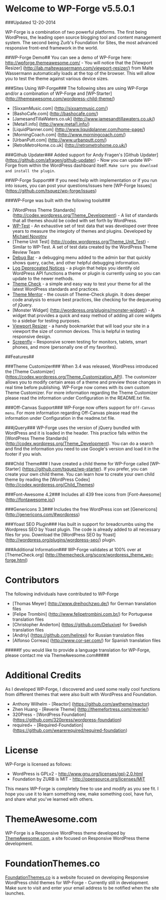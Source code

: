 Welcome to WP-Forge v5.5.0.1
====================

###Updated 12-20-2014

WP-Forge is a combination of two powerful platforms. The first being WordPress, the leading open source blogging tool and content management system. The second being Zurb's Foundation for Sites, the most advanced responsive front-end framework in the world.

##WP-Forge Demo##
You can see a demo of WP-Forge here: http://wpforge.themeawesome.com/ - You will notice that the [Viewport Resizer] (http://lab.maltewassermann.com/viewport-resizer/) from Malte Wassermann automatically loads at the top of the browser. This will allow you to test the theme against various device sizes.

###Sites Using WP-Forge###
The following sites are using WP-Forge and/or a combination of WP-Forge and [WP-Starter] (http://themeawesome.com/wordpress-child-theme/)
* [SixxamMusic.com] (http://sixxammusic.com/)
* [BashoCafe.com] (http://bashocafe.com/)
* [JamesandTillaWaters.co.uk] (http://www.jamesandtillawaters.co.uk/)
* [Metal1.info] (http://www.metal1.info/)
* [LiquidPlanner.com] (http://www.liquidplanner.com/home-page/)
* [MorningCoach.com] (http://www.morningcoach.com/)
* [UrbanPutt.com] (http://www.urbanputt.com/)
* [RetroMetroHome.co.uk] (http://retrometrohome.co.uk/)

###Github Updater###
Added support for Andy Fragen's [Github Updater] (https://github.com/afragen/github-updater) - Now you can update WP-Forge from within the WordPress dashboard itself. `Make sure you download and install the plugin`.

##WP-Forge Support##
If you need help with implementation or if you run into issues, you can post your questions/issues here [WP-Forge Issues] (https://github.com/tsquez/wp-forge/issues)

###WP-Forge was built with the following tools###
* [WordPress Theme Standards] (http://codex.wordpress.org/Theme_Development) - A list of standards that all themes should be coded with set forth by WordPress.
* [WP-Test](http://wptest.io/) - An exhaustive set of test data that was developed over three years to measure the integioty of themes and plugins. Developed by [Michael Novotny](http://manovotny.com/)
* [Theme Unit Test] (http://codex.wordpress.org/Theme_Unit_Test) - Similar to WP-Test. A set of test data created by the WordPress Theme Review Team
* [Debug Bar](http://wordpress.org/plugins/debug-bar/) - a debugging menu added to the admin bar that quickly shows query, cache, and other helpful debugging information.
* [Log Depreceated Notices](http://wordpress.org/plugins/log-deprecated-notices/) - a plugin that helps you identify old WordPress API functions a theme or plugin is currently using so you can update to the newer methods.
* [Theme Check](http://wordpress.org/plugins/theme-check/) - a simple and easy way to test your theme for all the latest WordPress standards and practices.
* [Theme Mentor](http://wordpress.org/plugins/theme-mentor/) - the cousin of Theme-Check plugin. It does deeper code analysis to ensure best practices, like checking for the dequeueing of jQuery.
* [Monster Widget] (http://wordpress.org/plugins/monster-widget/) - A widget that provides a quick and easy method of adding all core widgets to a sidebar for testing purposes.
* [Viewport Resizer](http://lab.maltewassermann.com/viewport-resizer/) - a handy bookmarklet that will load your site in a viewport the size of common devices. This is helpful in testing responsive design.
* [Screenfly](http://quirktools.com/screenfly/) – Responsive screen testing for monitors, tablets, smart phones, and more (personally one of my favorites).

##Features##

###Theme Customizer###
When 3.4 was released, WordPress introduced the [Theme Customizer] (https://codex.wordpress.org/Theme_Customization_API). The customizer allows you to modify certain areas of a theme and preview those changes in real time before publishing. WP-Forge now comes with its own custom Theme Customizer. For more information regarding the Theme Customizer please read the information under Configuration in the README.txt file.

###Off-Canvas Support###
WP-Forge now offers support for `Off-Canvas menu`. For more information regarding Off-Canvas please read the information under Configuration in the readme.txt file.

###jQuery###
WP-Forge uses the version of jQuery bundled with WordPress and it is loaded in the header. This practice falls within the [WordPress Theme Standards] (http://codex.wordpress.org/Theme_Development). You can do a search and find the information you need to use Google's version and load it in the footer if you wish.

###Child Theme###
I have created a child theme for WP-Forge called [WP-Starter] (https://github.com/tsquez/wp-starter). If you prefer, you can create your own child theme. You can learn how to create your own child theme by reading the [WordPress Codex] (http://codex.wordpress.org/Child_Themes)

###Font-Awesome 4.2###
Includes all 439 free icons from [Font-Awesome] (http://fontawesome.io/)

###Genericons 3.3###
Includes the free WordPress icon set [Genericons] (http://genericons.com/#wordpress)

###Yoast SEO Plugin###
Has built in support for breadcrumbs using the Wordpress SEO by Yoast plugin. The code is already added to all necessary files for you. Download the [WordPress SEO by Yoast] (http://wordpress.org/plugins/wordpress-seo/) plugin.

###Additional Information###
WP-Forge validates at 100% over at [ThemeCheck.org] (http://themecheck.org/score/wordpress_theme_wp-forge.html)

Contributors
=============
The following individuals have contributed to WP-Forge
* [Thomas Meyer] (http://www.dreihochzwo.de/) for German translation files
* [Felipe Trombini] (http://www.felipetrombini.com.br/) for Portuguese translation files
* [Christopher Anderton] (https://github.com/Deluxive) for Swedish translation files
* [Andriy] (https://github.com/helirexi) for Russian translation files
* [Alfonso Correas] (http://www.cor-ser.com/) for Spanish translation files

#####If you would like to provide a language translation for WP-Forge, please contact me via ThemeAwesome.com#####

Additional Credits
=============
As I developed WP-Forge, I discovered and used some really cool functions from different themes that were also built with WordPress and Foundation.
* Anthony Wilhelm - [Reactor] (https://github.com/awtheme/reactor)
* Zhen Huang - [Reverie Theme] (http://themefortress.com/reverie/)
* 320Press - [WordPress Foundation] (https://github.com/320press/wordpress-foundation)
* required+ - [Required-Foundation] (https://github.com/wearerequired/required-foundation)

License
=============
WP-Forge is licensed as follows:
* WordPress is GPLv2 - http://www.gnu.org/licenses/gpl-2.0.html
* Foundation by ZURB is MIT - http://opensource.org/licenses/MIT

This means WP-Forge is completely free to use and modify as you see fit. I hope you use it to learn something new, make something cool, have fun, and share what you've learned with others.

ThemeAwesome.com
=============
WP-Forge is a Responsive WordPress theme developed by [ThemeAwesome.com](http://themeawesome.com), a site focused on Responsive WordPress theme development.

FoundationThemes.co
=============
[FoundationThemes.co](http://foundationthemes.co/) is a website focused on developing Responsive WordPress child themes for WP-Forge - Currently still in development. Make sure to visit and enter your email address to be notified when the site launches.
